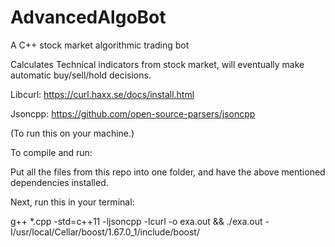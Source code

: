 # AdvancedAlgoBot
A C++ stock market algorithmic trading bot

Calculates Technical indicators from stock market, will eventually make automatic buy/sell/hold decisions.

Libcurl: https://curl.haxx.se/docs/install.html

Jsoncpp: https://github.com/open-source-parsers/jsoncpp

(To run this on your machine.)

To compile and run:

Put all the files from this repo into one folder, and have the above mentioned dependencies installed.

Next, run this in your terminal:

g++ *.cpp -std=c++11 -ljsoncpp -lcurl -o exa.out && ./exa.out -I/usr/local/Cellar/boost/1.67.0_1/include/boost/
